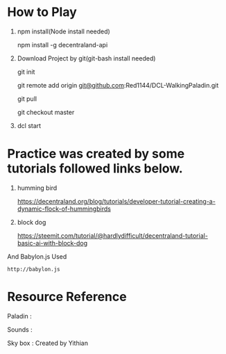 # How to Play
1. npm install(Node install needed)

    npm install -g decentraland-api

2. Download Project by git(git-bash install needed)

    git init
    
    git remote add origin git@github.com:Red1144/DCL-WalkingPaladin.git
    
    git pull
    
    git checkout master

2. dcl start

# Practice was created by some tutorials followed links below.

1. humming bird

    https://decentraland.org/blog/tutorials/developer-tutorial-creating-a-dynamic-flock-of-hummingbirds

2. block dog

    https://steemit.com/tutorial/@hardlydifficult/decentraland-tutorial-basic-ai-with-block-dog

And Babylon.js Used

    http://babylon.js

# Resource Reference

Paladin : 

Sounds : 

Sky box : Created by Yithian
